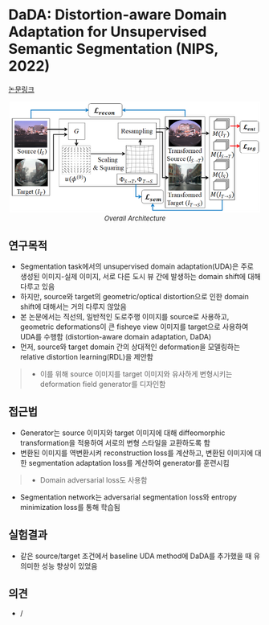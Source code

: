# DaDA: Distortion-aware Domain Adaptation for Unsupervised Semantic Segmentation (NIPS, 2022)

[논문링크](https://proceedings.neurips.cc/paper_files/paper/2022/hash/76931eaba1fcb55b70cde7d0de0161ef-Abstract-Conference.html)

<p align="center">
    <img width="500" alt='fig1' src="../img/jang2022dada.png?raw=true"></br>
    <em><font size=2>Overall Architecture</font></em>
</p>

## 연구목적
- Segmentation task에서의 unsupervised domain adaptation(UDA)은 주로 생성된 이미지-실제 이미지, 서로 다른 도시 뷰 간에 발생하는 domain shift에 대해 다루고 있음
- 하지만, source와 target의 geometric/optical distortion으로 인한 domain shift에 대해서는 거의 다루지 않았음
- 본 논문에서는 직선의, 일반적인 도로주행 이미지를 source로 사용하고, geometric deformations이 큰 fisheye view 이미지를 target으로 사용하여 UDA를 수행함 (distortion-aware domain adaptation, DaDA)
- 먼저, source와 target domain 간의 상대적인 deformation을 모델링하는 relative distortion learning(RDL)을 제안함
> - 이를 위해 source 이미지를 target 이미지와 유사하게 변형시키는 deformation field generator를 디자인함

## 접근법
- Generator는 source 이미지와 target 이미지에 대해 diffeomorphic transformation을 적용하여 서로의 변형 스타일을 교환하도록 함
- 변환된 이미지를 역변환시켜 reconstruction loss를 계산하고, 변환된 이미지에 대한 segmentation adaptation loss를 계산하여 generator를 훈련시킴
> - Domain adversarial loss도 사용함
- Segmentation network는 adversarial segmentation loss와 entropy minimization loss를 통해 학습됨

## 실험결과
- 같은 source/target 조건에서 baseline UDA method에 DaDA를 추가했을 때 유의미한 성능 향상이 있었음

## 의견
- / 